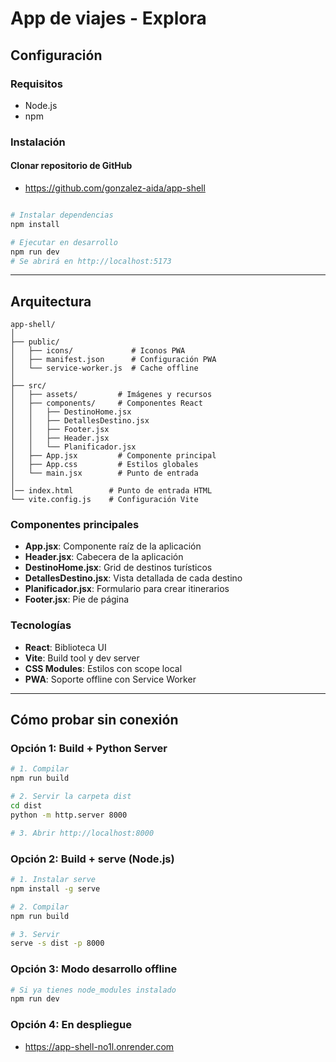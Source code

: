 # App de viajes - Explora

## Configuración

### Requisitos
- Node.js 
- npm 

### Instalación

#### Clonar repositorio de GitHub
- https://github.com/gonzalez-aida/app-shell

```bash

# Instalar dependencias
npm install

# Ejecutar en desarrollo 
npm run dev
# Se abrirá en http://localhost:5173
```

---

## Arquitectura

```
app-shell/
│
├── public/
│   ├── icons/             # Iconos PWA
│   ├── manifest.json      # Configuración PWA
│   └── service-worker.js  # Cache offline
│
├── src/
│   ├── assets/         # Imágenes y recursos
│   ├── components/     # Componentes React
│   │   ├── DestinoHome.jsx
│   │   ├── DetallesDestino.jsx
│   │   ├── Footer.jsx
│   │   ├── Header.jsx
│   │   └── Planificador.jsx
│   ├── App.jsx         # Componente principal
│   ├── App.css         # Estilos globales
│   └── main.jsx        # Punto de entrada
│
│── index.html        # Punto de entrada HTML
└── vite.config.js    # Configuración Vite
```

### Componentes principales

- **App.jsx**: Componente raíz de la aplicación
- **Header.jsx**: Cabecera de la aplicación
- **DestinoHome.jsx**: Grid de destinos turísticos
- **DetallesDestino.jsx**: Vista detallada de cada destino
- **Planificador.jsx**: Formulario para crear itinerarios
- **Footer.jsx**: Pie de página

### Tecnologías

- **React**: Biblioteca UI
- **Vite**: Build tool y dev server
- **CSS Modules**: Estilos con scope local
- **PWA**: Soporte offline con Service Worker

---

## Cómo probar sin conexión

### Opción 1: Build + Python Server

```bash
# 1. Compilar
npm run build

# 2. Servir la carpeta dist
cd dist
python -m http.server 8000

# 3. Abrir http://localhost:8000
```

### Opción 2: Build + serve (Node.js)

```bash
# 1. Instalar serve
npm install -g serve

# 2. Compilar
npm run build

# 3. Servir
serve -s dist -p 8000
```

### Opción 3: Modo desarrollo offline

```bash
# Si ya tienes node_modules instalado
npm run dev

```

### Opción 4: En despliegue
- https://app-shell-no1l.onrender.com
